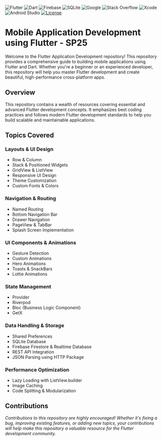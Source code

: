 ![Flutter](https://img.shields.io/badge/Flutter-02569B?style=for-the-badge&logo=flutter&logoColor=white)
![Dart](https://img.shields.io/badge/Dart-%230175C2.svg?style=for-the-badge&logo=dart&logoColor=white)
![Firebase](https://img.shields.io/badge/firebase-a08021?style=for-the-badge&logo=firebase&logoColor=ffcd34)
![SQLite](https://img.shields.io/badge/sqlite-%2307405e.svg?style=for-the-badge&logo=sqlite&logoColor=white)
![Google](https://img.shields.io/badge/google-4285F4?style=for-the-badge&logo=google&logoColor=white)
![Stack Overflow](https://img.shields.io/badge/-Stackoverflow-FE7A16?style=for-the-badge&logo=stack-overflow&logoColor=white)
![Xcode](https://img.shields.io/badge/Xcode-1575F9?style=for-the-badge&logo=xcode&logoColor=white)
![Android Studio](https://img.shields.io/badge/Android%20Studio-3DDC84?style=for-the-badge&logo=android-studio&logoColor=white)
[![License](https://img.shields.io/badge/License-Apache%202.0-blue.svg)](https://opensource.org/licenses/Apache-2.0) 

# Mobile Application Development using Flutter - SP25

Welcome to the Flutter Application Development repository! This repository provides a comprehensive guide to building mobile applications using Flutter and Dart. Whether you're a beginner or an experienced developer, this repository will help you master Flutter development and create beautiful, high-performance cross-platform apps.

## Overview

This repository contains a wealth of resources covering essential and advanced Flutter development concepts. It emphasizes best coding practices and follows modern Flutter development standards to help you build scalable and maintainable applications.

## Topics Covered

### **Layouts & UI Design**
* Row & Column
* Stack & Positioned Widgets
* GridView & ListView
* Responsive UI Design
* Theme Customization
* Custom Fonts & Colors

### **Navigation & Routing**
* Named Routing
* Bottom Navigation Bar
* Drawer Navigation
* PageView & TabBar
* Splash Screen Implementation

### **UI Components & Animations**
* Gesture Detection
* Custom Animations
* Hero Animations
* Toasts & SnackBars
* Lottie Animations

### **State Management**
* Provider
* Riverpod
* Bloc (Business Logic Component)
* GetX

### **Data Handling & Storage**
* Shared Preferences
* SQLite Database
* Firebase Firestore & Realtime Database
* REST API Integration
* JSON Parsing using HTTP Package

### **Performance Optimization**
* Lazy Loading with ListView.builder
* Image Caching
* Code Splitting & Modularization

## Contributions

_Contributions to this repository are highly encouraged! Whether it's fixing a bug, improving existing features, or adding new topics, your contributions will help make this repository a valuable resource for the Flutter development community._
